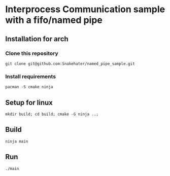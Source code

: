 # Interprocess Communication sample with a fifo/named pipe

## Installation for arch

### Clone this repository
`
git clone git@github.com:Snakehater/named_pipe_sample.git
`

### Install requirements
`
pacman -S cmake ninja
`

## Setup for linux
`
mkdir build;
cd build;
cmake -G ninja ..;
`

## Build
`
ninja main
`

## Run
`
./main
`
